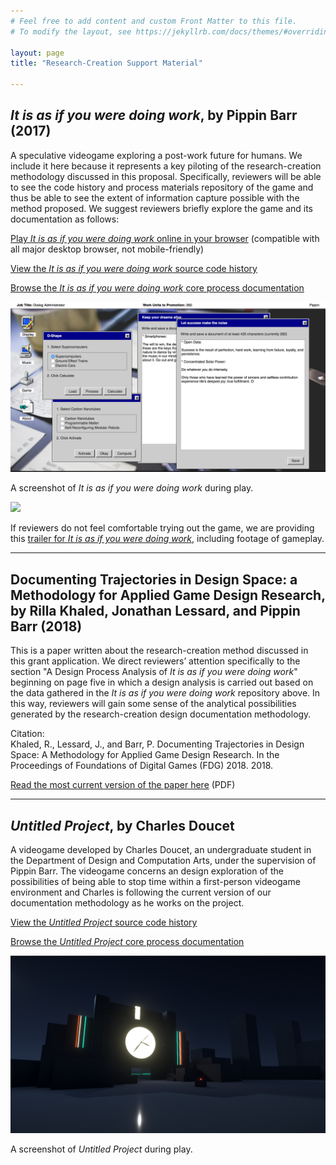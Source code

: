 ```yaml
---
# Feel free to add content and custom Front Matter to this file.
# To modify the layout, see https://jekyllrb.com/docs/themes/#overriding-theme-defaults

layout: page
title: "Research-Creation Support Material"

---
```


## _It is as if you were doing work_, by Pippin Barr (2017)

A speculative videogame exploring a post-work future for humans. We include it here because it represents a key piloting of the research-creation methodology discussed in this proposal. Specifically, reviewers will be able to see the code history and process materials repository of the game and thus be able to see the extent of information capture possible with the method proposed. We suggest reviewers briefly explore the game and its documentation as follows:

[Play _It is as if you were doing work_ online in your browser](https://pippinbarr.github.io/itisasifyouweredoingwork/) (compatible with all major desktop browser, not mobile-friendly)

[View the _It is as if you were doing work_ source code history](https://github.com/pippinbarr/itisasifyouweredoingwork/commits/master)

[Browse the _It is as if you were doing work_ core process documentation](https://github.com/pippinbarr/itisasifyouweredoingwork/blob/master/process/README.md)

![](assets/images/work-1.png)

A screenshot of _It is as if you were doing work_ during play.

[![](https://img.youtube.com/vi/RDMiRiHcezI/0.jpg)](https://www.youtube.com/embed/RDMiRiHcezI)

If reviewers do not feel comfortable trying out the game, we are providing this [trailer for _It is as if you were doing work_](https://www.youtube.com/embed/RDMiRiHcezI), including footage of gameplay.

---

## Documenting Trajectories in Design Space: a Methodology for Applied Game Design Research, by Rilla Khaled, Jonathan Lessard, and Pippin Barr (2018)

This is a paper written about the research-creation method discussed in this grant application. We direct reviewers’ attention specifically to the section "A Design Process Analysis of _It is as if you were doing work_" beginning on page five in which a design analysis is carried out based on the data gathered in the _It is as if you were doing work_ repository above. In this way, reviewers will gain some sense of the analytical possibilities generated by the research-creation design documentation methodology.

Citation:  
Khaled, R., Lessard, J., and Barr, P. Documenting Trajectories in Design Space: A Methodology for Applied Game Design Research. In the Proceedings of Foundations of Digital Games (FDG) 2018. 2018.

[Read the most current version of the paper here](fdg-2018-documenting-trajectories-in-design-space.pdf) (PDF)

---

## _Untitled Project_, by Charles Doucet

A videogame developed by Charles Doucet, an undergraduate student in the Department of Design and Computation Arts, under the supervision of Pippin Barr. The videogame concerns an design exploration of the possibilities of being able to stop time within a first-person videogame environment and Charles is following the current version of our documentation methodology as he works on the project.

[View the _Untitled Project_ source code history](https://github.com/charlesDouc/Independent-Study)

[Browse the _Untitled Project_ core process documentation](https://github.com/charlesDouc/Independent-Study/wiki)

![](assets/images/untitled-project-1.jpg)

A screenshot of _Untitled Project_ during play.

